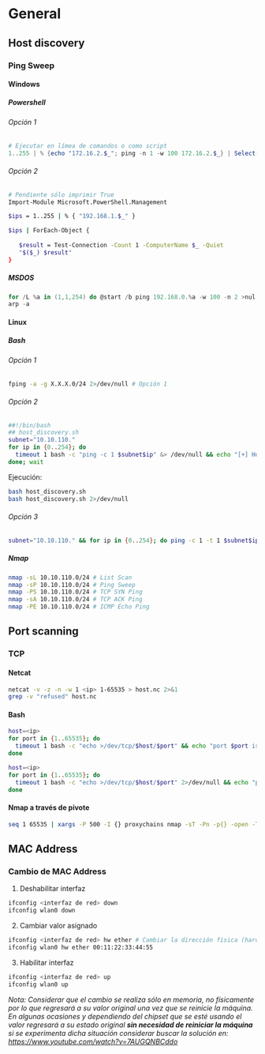 # General

## Host discovery

### Ping Sweep

#### Windows

##### Powershell

###### Opción 1

```powershell
# Ejecutar en límea de comandos o como script
1..255 | % {echo "172.16.2.$_"; ping -n 1 -w 100 172.16.2.$_} | Select-String ttl
```

###### Opción 2

```bash
# Pendiente sólo imprimir True
Import-Module Microsoft.PowerShell.Management

$ips = 1..255 | % { "192.168.1.$_" } 

$ips | ForEach-Object {
   
   $result = Test-Connection -Count 1 -ComputerName $_ -Quiet
   "$($_) $result"
}
```

##### MSDOS

```powershell
for /L %a in (1,1,254) do @start /b ping 192.168.0.%a -w 100 -n 2 >nul
arp -a
```

#### Linux

##### Bash

###### Opción 1

```bash
fping -a -g X.X.X.0/24 2>/dev/null # Opción 1
```

###### Opción 2

```bash
##!/bin/bash
## host_discovery.sh
subnet="10.10.110."
for ip in {0..254}; do
  timeout 1 bash -c "ping -c 1 $subnet$ip" &> /dev/null && echo "[+] Host found $subnet$ip" &
done; wait
```

Ejecución:

```bash
bash host_discovery.sh
bash host_discovery.sh 2>/dev/null
```

###### Opción 3

```bash
subnet="10.10.110." && for ip in {0..254}; do ping -c 1 -t 1 $subnet$ip  > /dev/null && echo "[+] Host found $subnet$ip"; done
```


##### Nmap

```bash
nmap -sL 10.10.110.0/24 # List Scan
nmap -sP 10.10.110.0/24 # Ping Sweep
nmap -PS 10.10.110.0/24 # TCP SYN Ping
nmap -sA 10.10.110.0/24 # TCP ACK Ping
nmap -PE 10.10.110.0/24 # ICMP Echo Ping
```

## Port scanning

### TCP

#### Netcat

```bash
netcat -v -z -n -w 1 <ip> 1-65535 > host.nc 2>&1
grep -v "refused" host.nc
```

#### Bash

```bash
host=<ip>
for port in {1..65535}; do
  timeout 1 bash -c "echo >/dev/tcp/$host/$port" && echo "port $port is open" || echo "port $port is closed"
done
```

```bash
host=<ip>
for port in {1..65535}; do
  timeout 1 bash -c "echo >/dev/tcp/$host/$port" 2>/dev/null && echo "port $port is open"
done
```

#### Nmap a través de pivote

```bash
seq 1 65535 | xargs -P 500 -I {} proxychains nmap -sT -Pn -p{} -open -T5 -v -n <ip> 2>&1 | grep "tcp open"
```

## MAC Address

### Cambio de MAC Address

1. Deshabilitar interfaz

```bash
ifconfig <interfaz de red> down
ifconfig wlan0 down
```

2. Cambiar valor asignado
   
```bash
ifconfig <interfaz de red> hw ether # Cambiar la dirección física (hardware address hw ether)
ifconfig wlan0 hw ether 00:11:22:33:44:55
```

3. Habilitar interfaz

```bash
ifconfig <interfaz de red> up
ifconfig wlan0 up
```

*Nota: Considerar que el cambio se realiza sólo en memoria, no físicamente por lo que regresará a su valor original una vez que se reinicie la máquina. En algunas ocasiones y dependiendo del chipset que se esté usando el valor regresará a su estado original **sin necesidad de reiniciar la máquina** si se experimenta dicha situación considerar buscar la solución en: https://www.youtube.com/watch?v=7AUGQNBCddo*